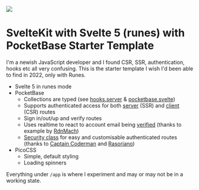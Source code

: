 ![](https://github.com/hfg-gmuend/openmoji/blob/15.0.0/color/72x72/1F437.png) 

# SvelteKit with Svelte 5 (runes) with PocketBase Starter Template

I'm a newish JavaScript developer and I found CSR, SSR, authentication, hooks etc all very confusing.  This is the starter template I wish I'd been able to find in 2022, only with Runes. 

- Svelte 5 in runes mode
- PocketBase
  - Collections are typed (see [hooks.server]() & [pocketbase.svelte](https://github.com/adamshand/sveltekit-pocketbase-auth/blob/main/src/lib/pocketbase.svelte.ts))
  - Supports authenticated access for both [server](https://github.com/adamshand/sveltekit-pocketbase-auth/blob/main/src/hooks.server.ts) (SSR) and [client](https://github.com/adamshand/sveltekit-pocketbase-auth/blob/main/src/lib/pocketbase.svelte.ts) (CSR) routes
  - Sign in/out/up and verify routes
  - Uses realtime to react to account email being [verified](https://github.com/adamshand/sveltekit-pocketbase-auth/blob/main/src/routes/(auth)/verify/%2Bpage.svelte) (thanks to example by [RdnMach](https://github.com/RbnMach/sveltekit-pocketbase-realtime/blob/main/src/routes/user-panel/ListaItems.svelte))
  - [Security class](https://github.com/adamshand/sveltekit-pocketbase-auth/blob/18d07d480e0264ec55bb4fdc72fb74656c2256c7/src/lib/pocketbase.svelte.ts#L26) for easy and customisable authenticated routes (thanks to [Captain Coderman](https://www.captaincodeman.com/securing-your-sveltekit-app) and [Rasoriano](https://www.reddit.com/r/sveltejs/comments/1eb90ee/comment/let71fh/))
- PicoCSS
  - Simple, default styling
  - Loading spinners
  
Everything under `/app` is where I experiment and may or may not be in a working state.
